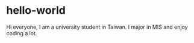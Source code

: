 # hello-world

Hi everyone, I am a university student in Taiwan. I major in MIS and enjoy coding a lot.
